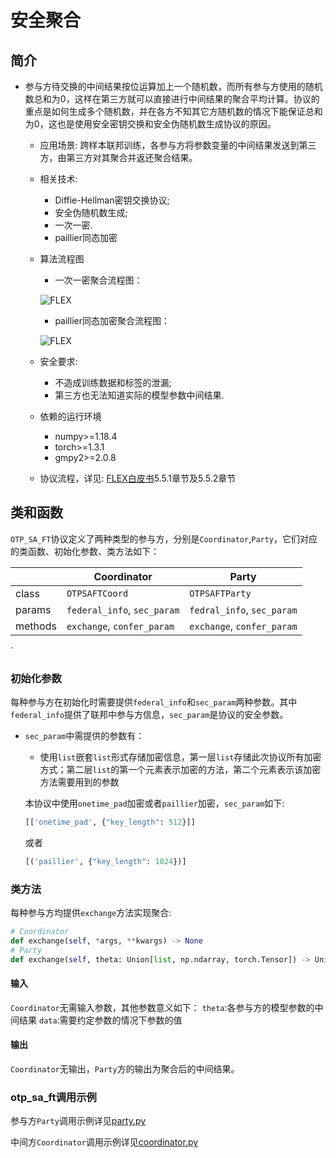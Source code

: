 #  安全聚合
## 简介
* 参与方待交换的中间结果按位运算加上一个随机数，而所有参与方使用的随机数总和为0，这样在第三方就可以直接进行中间结果的聚合平均计算。协议的重点是如何生成多个随机数，并在各方不知其它方随机数的情况下能保证总和为0，这也是使用安全密钥交换和安全伪随机数生成协议的原因。
    * 应用场景: 跨样本联邦训练，各参与方将参数变量的中间结果发送到第三方，由第三方对其聚合并返还聚合结果。
    
    * 相关技术: 
        * Diffie-Hellman密钥交换协议;  
        * 安全伪随机数生成;
        * 一次一密.
        * paillier同态加密
        
    * 算法流程图  
        * 一次一密聚合流程图：
        
        ![FLEX](../../../../doc/pic/OTP-SA-FT.png)
        
        * paillier同态加密聚合流程图：
        
        ![FLEX](../../../../doc/pic/HE-SA-FT.png)
        
    * 安全要求: 
        * 不造成训练数据和标签的泄漏;
        * 第三方也无法知道实际的模型参数中间结果.
        
    * 依赖的运行环境
        * numpy>=1.18.4
        * torch>=1.3.1
        * gmpy2>=2.0.8
        
    * 协议流程，详见: [FLEX白皮书](../../../../doc/FLEX白皮书.pdf)5.5.1章节及5.5.2章节

## 类和函数
`OTP_SA_FT`协议定义了两种类型的参与方，分别是`Coordinator`,`Party`，它们对应的类函数、初始化参数、类方法如下：

| |Coordinator | Party |
| ---- | ---- | ---- |
| class | `OTPSAFTCoord` | `OTPSAFTParty` |
| params | `federal_info`, `sec_param` | `fedral_info`, `sec_param` |
| methods | `exchange`, `confer_param` | `exchange`, `confer_param` |

` 
### 初始化参数
每种参与方在初始化时需要提供`federal_info`和`sec_param`两种参数。其中`federal_info`提供了联邦中参与方信息，`sec_param`是协议的安全参数。

* `sec_param`中需提供的参数有：
    * 使用`list`嵌套`list`形式存储加密信息，第一层`list`存储此次协议所有加密方式；第二层`list`的第一个元素表示加密的方法，第二个元素表示该加密方法需要用到的参数
 
    本协议中使用`onetime_pad`加密或者`paillier`加密，`sec_param`如下:
   
    ```python
    [['onetime_pad', {"key_length": 512}]]
    ```
  
    或者
   
    ```python
    [('paillier', {"key_length": 1024})]
    ```
 

### 类方法
每种参与方均提供`exchange`方法实现聚合:

```python
# Coordinator
def exchange(self, *args, **kwargs) -> None
# Party
def exchange(self, theta: Union[list, np.ndarray, torch.Tensor]) -> Union[list, np.ndarray, torch.Tensor]
```

#### 输入
`Coordinator`无需输入参数，其他参数意义如下：
`theta`:各参与方的模型参数的中间结果
`data`:需要约定参数的情况下参数的值

#### 输出
`Coordinator`无输出，`Party`方的输出为聚合后的中间结果。

### otp_sa_ft调用示例
参与方`Party`调用示例详见[party.py](../../../../test/training/secure_aggregation/otp_sa_ft/party1.py)

中间方`Coordinator`调用示例详见[coordinator.py](../../../../test/training/secure_aggregation/otp_sa_ft/coordinator.py)
